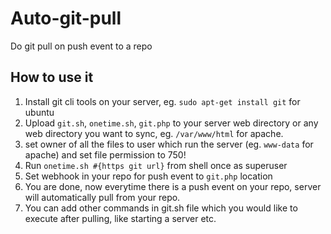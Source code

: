 # Auto-git-pull
Do git pull on push event to a repo

## How to use it
1. Install git cli tools on your server, eg. `sudo apt-get install git` for ubuntu
2. Upload `git.sh`, `onetime.sh`, `git.php` to your server web directory or any web directory you want to sync, eg. `/var/www/html` for apache.
3. set owner of all the files to user which run the server (eg. `www-data` for apache) and set file permission to 750!
4. Run `onetime.sh #{https git url}` from shell once as superuser
5. Set webhook in your repo for push event to `git.php` location
6. You are done, now everytime there is a push event on your repo, server will automatically pull from your repo.
7. You can add other commands in git.sh file which you would like to execute after pulling, like starting a server etc.
